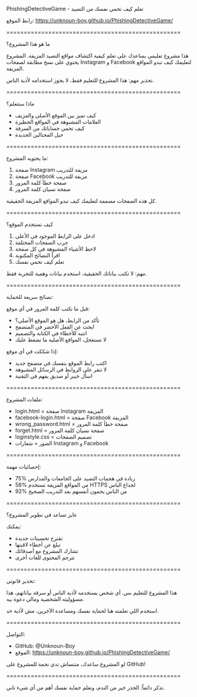 PhishingDetectiveGame - تعلم كيف تحمي نفسك من التصيد

رابط الموقع:
https://unknoun-boy.github.io/PhishingDetectiveGame/

==================================================

ما هو هذا المشروع؟

هذا مشروع تعليمي يساعدك على تعلم كيفية اكتشاف مواقع التصيد المزيفة. 
المشروع يحتوي على نسخ مطابقة لصفحات Instagram و Facebook لتعليمك كيف تبدو المواقع المزيفة.

تحذير مهم: هذا المشروع للتعليم فقط، لا يجوز استخدامه لأذية الناس.

==================================================

ماذا ستتعلم؟

- كيف تميز بين الموقع الأصلي والمزيف
- العلامات المشبوهة في المواقع الخطيرة  
- كيف تحمي حساباتك من السرقة
- حيل المحتالين الجديدة

==================================================

ما يحتويه المشروع:

1. صفحة Instagram مزيفة للتدريب
2. صفحة Facebook مزيفة للتدريب
3. صفحة خطأ كلمة المرور
4. صفحة نسيان كلمة المرور

كل هذه الصفحات مصممة لتعليمك كيف تبدو المواقع المزيفة الحقيقية.

==================================================

كيف تستخدم الموقع؟

1. ادخل على الرابط الموجود في الأعلى
2. جرب الصفحات المختلفة
3. لاحظ الأشياء المشبوهة في كل صفحة
4. اقرأ النصائح المكتوبة
5. تعلم كيف تحمي نفسك

مهم: لا تكتب بياناتك الحقيقية، استخدم بيانات وهمية للتجربة فقط.

==================================================

نصائح سريعة للحماية:

قبل ما تكتب كلمة المرور في أي موقع:

- تأكد من الرابط، هل هو الموقع الأصلي؟
- ابحث عن القفل الأخضر في المتصفح
- انتبه للأخطاء في الكتابة والتصميم
- لا تستعجل، المواقع الأصلية ما تضغط عليك

إذا شككت في أي موقع:
- اكتب رابط الموقع بنفسك في متصفح جديد
- لا تنقر على الروابط في الرسائل المشبوهة
- اسأل خبير أو صديق يفهم في التقنية

==================================================

ملفات المشروع:

- login.html = صفحة Instagram المزيفة
- facebook-login.html = صفحة Facebook المزيفة  
- wrong_password.html = صفحة خطأ كلمة المرور
- forget.html = صفحة نسيان كلمة المرور
- loginstyle.css = تصميم الصفحات
- الصور = شعارات Instagram و Facebook

==================================================

إحصائيات مهمة:

- 75% زيادة في هجمات التصيد على الجامعات والمدارس
- 58% من المواقع المزيفة تستخدم HTTPS لخداع الناس
- 92% من الناس يحمون أنفسهم بعد التدريب الصحيح

==================================================

عايز تساعد في تطوير المشروع؟

يمكنك:
- تقترح تحسينات جديدة
- تبلغ عن أخطاء لاقيتها
- تشارك المشروع مع أصدقائك
- تترجم المحتوى للغات أخرى

==================================================

تحذير قانوني:

هذا المشروع للتعليم بس. أي شخص يستخدمه لأذية الناس أو سرقة بياناتهم، هذا مسؤوليته الشخصية ومالي دعوة بيه.

استخدم اللي تعلمته هنا لحماية نفسك ومساعدة الآخرين، مش لأذية حد.

==================================================

التواصل:

- GitHub: @Unknoun-Boy
- الموقع: https://unknoun-boy.github.io/PhishingDetectiveGame/

لو المشروع ساعدك، متنساش تدي نجمة للمشروع على GitHub!

==================================================

تذكر دائماً: الحذر خير من الندم، وتعلم حماية نفسك أهم من أي شيء تاني.
